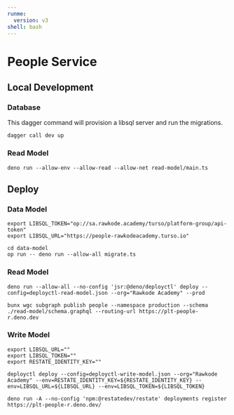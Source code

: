 ```yaml
---
runme:
  version: v3
shell: bash
---
```


# People Service

## Local Development

### Database

This dagger command will provision a libsql server and run the migrations.

```shell {"name":"dev"}
dagger call dev up
```

### Read Model

```shell {"name":"dev-read-model"}
deno run --allow-env --allow-read --allow-net read-model/main.ts
```

## Deploy

### Data Model

```shell {"name":"deploy-data-model"}
export LIBSQL_TOKEN="op://sa.rawkode.academy/turso/platform-group/api-token"
export LIBSQL_URL="https://people-rawkodeacademy.turso.io"

cd data-model
op run -- deno run --allow-all migrate.ts
```

### Read Model

```shell {"name":"deploy-read-model"}
deno run --allow-all --no-config 'jsr:@deno/deployctl' deploy --config=deployctl-read-model.json --org="Rawkode Academy" --prod

bunx wgc subgraph publish people --namespace production --schema ./read-model/schema.graphql --routing-url https://plt-people-r.deno.dev
```

### Write Model

```shell {"name":"deploy-write-model"}
export LIBSQL_URL=""
export LIBSQL_TOKEN=""
export RESTATE_IDENTITY_KEY=""

deployctl deploy --config=deployctl-write-model.json --org="Rawkode Academy" --env=RESTATE_IDENTITY_KEY=${RESTATE_IDENTITY_KEY} --env=LIBSQL_URL=${LIBSQL_URL} --env=LIBSQL_TOKEN=${LIBSQL_TOKEN}

deno run -A --no-config 'npm:@restatedev/restate' deployments register https://plt-people-r.deno.dev/
```
